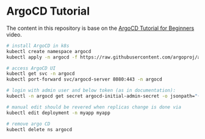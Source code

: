 # ArgoCD Tutorial

The content in this repository is base on the
[ArgoCD Tutorial for Beginners](https://youtu.be/MeU5_k9ssrs)
video.

```bash
# install ArgoCD in k8s
kubectl create namespace argocd
kubectl apply -n argocd -f https://raw.githubusercontent.com/argoproj/argo-cd/stable/manifests/install.yaml

# access ArgoCD UI
kubectl get svc -n argocd
kubectl port-forward svc/argocd-server 8080:443 -n argocd

# login with admin user and below token (as in documentation):
kubectl -n argocd get secret argocd-initial-admin-secret -o jsonpath="{.data.password}" | base64 --decode && echo

# manual edit should be revered when replicas change is done via
kubectl edit deployment -n myapp myapp

# remove argo CD
kubectl delete ns argocd
```

